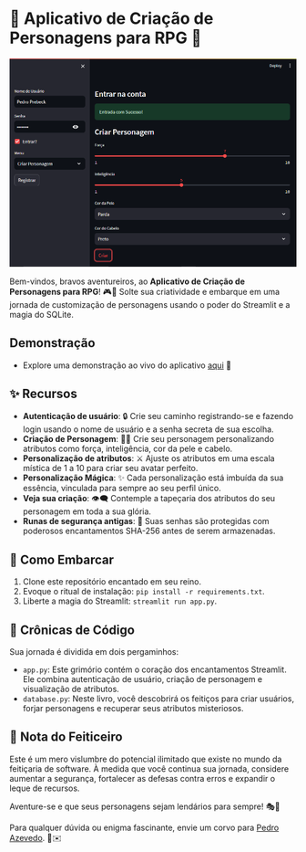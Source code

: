 # 👾 Aplicativo de Criação de Personagens para RPG 👑

![App Screenshot](screenshot.png)

Bem-vindos, bravos aventureiros, ao **Aplicativo de Criação de Personagens para RPG**! 🎮🎉 Solte sua criatividade e embarque em uma jornada de customização de personagens usando o poder do Streamlit e a magia do SQLite.

## **Demonstração**

- Explore uma demonstração ao vivo do aplicativo [aqui](https://gerador-rpg.streamlit.app/) 🌟

## ✨ Recursos

- **Autenticação de usuário**: 🔒 Crie seu caminho registrando-se e fazendo login usando o nome de usuário e a senha secreta de sua escolha.
- **Criação de Personagem**: 🧙‍♂️ Crie seu personagem personalizando atributos como força, inteligência, cor da pele e cabelo.
- **Personalização de atributos**: ⚔️ Ajuste os atributos em uma escala mística de 1 a 10 para criar seu avatar perfeito.
- **Personalização Mágica**: ✨ Cada personalização está imbuída da sua essência, vinculada para sempre ao seu perfil único.
- **Veja sua criação**: 👁‍🗨 Contemple a tapeçaria dos atributos do seu personagem em toda a sua glória.
- **Runas de segurança antigas**: 🔐 Suas senhas são protegidas com poderosos encantamentos SHA-256 antes de serem armazenadas.

## 🚀 Como Embarcar

1. Clone este repositório encantado em seu reino.
2. Evoque o ritual de instalação: `pip install -r requirements.txt`.
3. Liberte a magia do Streamlit: `streamlit run app.py`.

## 📜 Crônicas de Código

Sua jornada é dividida em dois pergaminhos:

- `app.py`: Este grimório contém o coração dos encantamentos Streamlit. Ele combina autenticação de usuário, criação de personagem e visualização de atributos.
- `database.py`: Neste livro, você descobrirá os feitiços para criar usuários, forjar personagens e recuperar seus atributos misteriosos.

## 📣 Nota do Feiticeiro

Este é um mero vislumbre do potencial ilimitado que existe no mundo da feitiçaria de software. À medida que você continua sua jornada, considere aumentar a segurança, fortalecer as defesas contra erros e expandir o leque de recursos.

Aventure-se e que seus personagens sejam lendários para sempre! 🎭📜

Para qualquer dúvida ou enigma fascinante, envie um corvo para [Pedro Azevedo](mailto:pedroazevedo252@gmail.com). 🦉✉️
